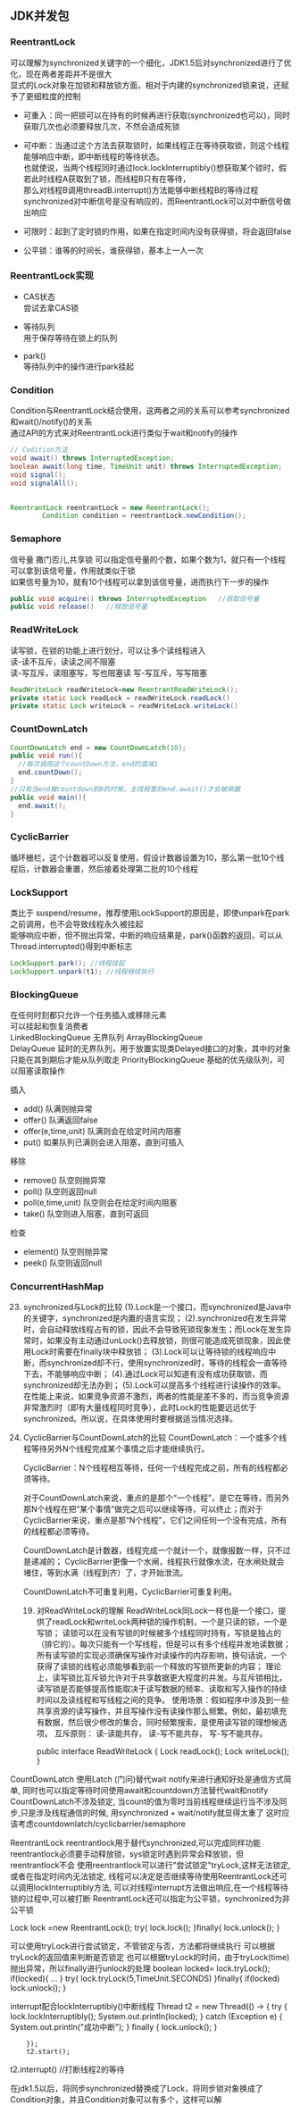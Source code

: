 ## JDK并发包
### ReentrantLock  
可以理解为synchronized关键字的一个细化，JDK1.5后对synchronized进行了优化，现在两者差距并不是很大  
显式的Lock对象在加锁和释放锁方面，相对于内建的synchronized锁来说，还赋予了更细粒度的控制
- 可重入：同一把锁可以在持有的时候再进行获取(synchronized也可以)，同时获取几次也必须要释放几次，不然会造成死锁  

- 可中断：当通过这个方法去获取锁时，如果线程正在等待获取锁，则这个线程能够响应中断，即中断线程的等待状态。  
也就使说，当两个线程同时通过lock.lockInterruptibly()想获取某个锁时，假若此时线程A获取到了锁，而线程B只有在等待，  
那么对线程B调用threadB.interrupt()方法能够中断线程B的等待过程  
synchronized对中断信号是没有响应的，而ReentrantLock可以对中断信号做出响应  


- 可限时：起到了定时锁的作用，如果在指定时间内没有获得锁，将会返回false  

- 公平锁：谁等的时间长，谁获得锁，基本上一人一次

### ReentrantLock实现
- CAS状态  
尝试去拿CAS锁

- 等待队列  
用于保存等待在锁上的队列

- park()  
等待队列中的操作进行park挂起

### Condition
Condition与ReentrantLock结合使用，这两者之间的关系可以参考synchronized和wait()/notify()的关系  
通过API的方式来对ReentrantLock进行类似于wait和notify的操作  
```java
// Codition方法
void await() throws InterruptedException;
boolean await(long time, TimeUnit unit) throws InterruptedException;
void signal();
void signalAll();
 

ReentrantLock reentrantLock = new ReentrantLock();
        Condition condition = reentrantLock.newCondition();
```
### Semaphore
信号量 撒门否儿,共享锁 可以指定信号量的个数，如果个数为1，就只有一个线程可以拿到该信号量，作用就类似于锁  
如果信号量为10，就有10个线程可以拿到该信号量，进而执行下一步的操作
```java
public void acquire() throws InterruptedException   //获取信号量
public void release()   //释放信号量
```

### ReadWriteLock
读写锁，在锁的功能上进行划分，可以让多个读线程进入  
读-读不互斥，读读之间不阻塞  
读-写互斥，读阻塞写，写也阻塞读
写-写互斥，写写阻塞
```java
ReadWriteLock readWriteLock=new ReentrantReadWriteLock();
private static Lock readLock = readWriteLock.readLock()
private static Lock writeLock = readWriteLock.writeLock()
```

### CountDownLatch
```java
CountDownLatch end = new CountDownLatch(10);
public void run(){
  //每次调用这个countDown方法，end的值减1
  end.countDown();
}
//只有当end被countdown到0的时候，主线程里的end.await()才会被唤醒
public void main(){
  end.await();
}
```

### CyclicBarrier
循环栅栏，这个计数器可以反复使用，假设计数器设置为10，那么第一批10个线程后，计数器会重置，然后接着处理第二批的10个线程  

### LockSupport
类比于 suspend/resume，推荐使用LockSupport的原因是，即使unpark在park之前调用，也不会导致线程永久被挂起  
能够响应中断，但不抛出异常，中断的响应结果是，park()函数的返回，可以从Thread.interrupted()得到中断标志
```java
LockSupport.park(); //线程挂起
LockSupport.unpark(t1); //线程继续执行
```
### BlockingQueue
在任何时刻都只允许一个任务插入或移除元素  
可以挂起和恢复消费者   
LinkedBlockingQueue   无界队列
ArrayBlockingQueue  
DelayQueue  延时的无界队列，用于放置实现类Delayed接口的对象，其中的对象只能在其到期后才能从队列取走
PriorityBlockingQueue 基础的优先级队列，可以阻塞读取操作

插入   
- add() 队满则抛异常
- offer() 队满返回false
- offer(e,time,unit) 队满则会在给定时间内阻塞
- put() 如果队列已满则会进入阻塞，直到可插入

移除  
- remove()  队空则抛异常
- poll() 队空则返回null
- poll(e,time,unit) 队空则会在给定时间内阻塞
- take()  队空则进入阻塞，直到可返回

检查  
- element()   队空则抛异常
- peek() 队空则返回null


### ConcurrentHashMap

23. synchronized与Lock的比较
    (1).Lock是一个接口，而synchronized是Java中的关键字，synchronized是内置的语言实现；
    (2).synchronized在发生异常时，会自动释放线程占有的锁，因此不会导致死锁现象发生；而Lock在发生异常时，如果没有主动通过unLock()去释放锁，则很可能造成死锁现象，因此使用Lock时需要在finally块中释放锁；
    (3).Lock可以让等待锁的线程响应中断，而synchronized却不行，使用synchronized时，等待的线程会一直等待下去，不能够响应中断；
    (4).通过Lock可以知道有没有成功获取锁，而synchronized却无法办到；
    (5).Lock可以提高多个线程进行读操作的效率。
    在性能上来说，如果竞争资源不激烈，两者的性能是差不多的，而当竞争资源非常激烈时（即有大量线程同时竞争），此时Lock的性能要远远优于synchronized。所以说，在具体使用时要根据适当情况选择。

    
26. CyclicBarrier与CountDownLatch的比较
    CountDownLatch：一个或多个线程等待另外N个线程完成某个事情之后才能继续执行。

    CyclicBarrier：N个线程相互等待，任何一个线程完成之前，所有的线程都必须等待。

    对于CountDownLatch来说，重点的是那个“一个线程”，是它在等待，而另外那N个线程在把“某个事情”做完之后可以继续等待，可以终止；而对于CyclicBarrier来说，重点是那“N个线程”，它们之间任何一个没有完成，所有的线程都必须等待。

    CountDownLatch是计数器，线程完成一个就计一个，就像报数一样，只不过是递减的；
    CyclicBarrier更像一个水闸，线程执行就像水流，在水闸处就会堵住，等到水满（线程到齐）了，才开始泄流。

    CountDownLatch不可重复利用，CyclicBarrier可重复利用。

    19. 对ReadWriteLock的理解
        ReadWriteLock同Lock一样也是一个接口，提供了readLock和writeLock两种锁的操作机制，一个是只读的锁，一个是写锁；
        读锁可以在没有写锁的时候被多个线程同时持有，写锁是独占的（排它的）。每次只能有一个写线程，但是可以有多个线程并发地读数据；
        所有读写锁的实现必须确保写操作对读操作的内存影响，换句话说，一个获得了读锁的线程必须能够看到前一个释放的写锁所更新的内容；
        理论上，读写锁比互斥锁允许对于共享数据更大程度的并发。与互斥锁相比，读写锁是否能够提高性能取决于读写数据的频率、读取和写入操作的持续时间以及读线程和写线程之间的竞争。
        使用场景：假如程序中涉及到一些共享资源的读写操作，并且写操作没有读操作那么频繁。例如，最初填充有数据，然后很少修改的集合，同时频繁搜索，是使用读写锁的理想候选项。
        互斥原则：
        读-读能共存，
        读-写不能共存，
        写-写不能共存。

        public interface ReadWriteLock {
        Lock readLock();
        Lock writeLock();
        }




CountDownLatch
使用Latch (门问)替代wait notify来进行通知好处是通信方式简单,
同时也可以指定等待时间使用await和countdown方法替代wait和notify 
CountDownLatch不涉及锁定, 当count的值为零时当前线程继续运行当不涉及同步,只是涉及线程通信的时候,
用synchronized + wait/notify就显得太重了
这时应该考虑countdownlatch/cyclicbarrier/semaphore


ReentrantLock
reentrantlock用于替代synchronized,可以完成同样功能
reentrantlock必须要手动释放锁，sys锁定时遇到异常会释放锁，但reentrantlock不会
使用reentrantlock可以进行"尝试锁定"tryLock,这样无法锁定,或者在指定时间内无法锁定,
线程可以决定是否继续等待使用ReentrantLock还可以调用lockInterruptibly方法,
可以对线程interrupt方法做出响应,在一个线程等待锁的过程中,可以被打断
ReentrantLock还可以指定为公平锁，synchronized为非公平锁

Lock  lock =new ReentrantLock();
try{
    lock.lock();
}finally{
    lock.unlock();
}

可以使用tryLock进行尝试锁定，不管锁定与否，方法都将继续执行
可以根据tryLock的返回值来判断是否锁定
也可以根据tryLock的时间，由于tryLock(time)抛出异常，所以finally进行unlock的处理
boolean locked= lock.tryLock();
if(locked){
    ...
}
try{
    lock.tryLock(5,TimeUnit.SECONDS)
}finally{
    if(locked) lock.unlock();
}

interrupt配合lockInterruptibly()中断线程
Thread t2 = new Thread(() -> {
            try {
                lock.lockInterruptibly();
                System.out.println(locked);
            } catch (Exception e) {
                System.out.println("成功中断");
            } finally {
                lock.unlock();
            }

        });
        t2.start();
t2.interrupt() //打断线程2的等待


在jdk1.5以后，将同步synchronized替换成了Lock，将同步锁对象换成了Condition对象，并且Condition对象可以有多个，这样可以解